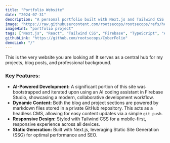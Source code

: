 ```yaml
---
title: "Portfolio Website"
date: "2024-07-31"
description: "A personal portfolio built with Next.js and Tailwind CSS. Developed collaboratively with Firebase Studio AI."
image: "https://raw.githubusercontent.com/rootsecops/rootsecops/refs/heads/main/assets/portfolio.png"
imageHint: "portfolio project"
tags: ["Next.js", "React", "Tailwind CSS", "Firebase", "TypeScript", "AI"]
githubLink: "https://github.com/rootsecops/CyberFolio"
demoLink: "/"
---
```


This is the very website you are looking at! It serves as a central hub for my projects, blog posts, and professional background.

### Key Features:

- **AI-Powered Development:** A significant portion of this site was bootstrapped and iterated upon using an AI coding assistant in Firebase Studio, showcasing a modern, collaborative development workflow.
- **Dynamic Content:** Both the blog and project sections are powered by markdown files stored in a private GitHub repository. This acts as a headless CMS, allowing for easy content updates via a simple `git push`.
- **Responsive Design:** Styled with Tailwind CSS for a mobile-first, responsive experience across all devices.
- **Static Generation:** Built with Next.js, leveraging Static Site Generation (SSG) for optimal performance and SEO.
